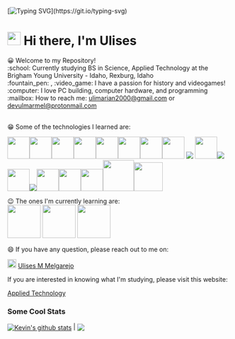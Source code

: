 [![Typing SVG](https://readme-typing-svg.herokuapp.com?font=Courier+new&color=%23808080&size=40&width=800&duration=6969&lines=Welcome+to+my+profile!)](https://git.io/typing-svg)
# <img src="https://raw.githubusercontent.com/iampavangandhi/iampavangandhi/master/gifs/Hi.gif" width="30px"> Hi there, I'm Ulises
<link rel="stylesheet" href="https://cdn.jsdelivr.net/gh/devicons/devicon@v2.14.0/devicon.min.css">
<p>
😀 Welcome to my Repository!<br>
:school: Currently studying BS in Science, Applied Technology at the Brigham Young University - Idaho, Rexburg, Idaho</br>
:fountain_pen: , :video_game: I have a passion for history and videogames!</br>
:computer: I love PC building, computer hardware, and programming</br>
:mailbox: How to reach me: <a href="mailto:ulimarian@gmail.com">ulimarian2000@gmail.com</a> or <a href="mailto:ulimarian@gmail.com">devulmarmel@protonmail.com</a><br><br>

😁 Some of the technologies I learned are: 
  
  <img src="https://cdn.jsdelivr.net/gh/devicons/devicon/icons/python/python-original-wordmark.svg" width="50px" /><img src="https://cdn.jsdelivr.net/gh/devicons/devicon/icons/javascript/javascript-original.svg" width="50px" /><img src="https://cdn.jsdelivr.net/gh/devicons/devicon/icons/html5/html5-original-wordmark.svg" width="50px" /><img src="https://cdn.jsdelivr.net/gh/devicons/devicon/icons/css3/css3-original-wordmark.svg" width="50px"><img src="https://cdn.jsdelivr.net/gh/devicons/devicon/icons/mysql/mysql-original-wordmark.svg" width="50px" /><img src="https://cdn.jsdelivr.net/gh/devicons/devicon/icons/linux/linux-original.svg" width="50px"/><img src="https://cdn.jsdelivr.net/gh/devicons/devicon/icons/windows8/windows8-original.svg" width="50px"/><img src="https://cdn.jsdelivr.net/gh/devicons/devicon/icons/sass/sass-original.svg" width="50px"/>
<img src="https://icongr.am/devicon/git-original.svg?size=50&color=currentColor"/>
  <img src="https://cdn.jsdelivr.net/gh/devicons/devicon/icons/bootstrap/bootstrap-plain-wordmark.svg" width="50px"/><img src="https://icongr.am/devicon/csharp-original.svg?size=50&color=currentColor"/>
  <img src="https://raw.githubusercontent.com/yurijserrano/Github-Profile-Readme-Logos/master/programming%20languages/php.png" width="50px"/><img src="https://icongr.am/devicon/angularjs-original.svg?size=50&color=currentColor"/><img src="https://cdn.jsdelivr.net/gh/devicons/devicon/icons/react/react-original.svg" width="50px" /><img src="https://cdn.jsdelivr.net/gh/devicons/devicon/icons/typescript/typescript-original.svg" width="50px"/><img src="https://cdn.jsdelivr.net/gh/devicons/devicon/icons/firebase/firebase-plain-wordmark.svg" width="50px" /><img src="https://cdn.jsdelivr.net/gh/devicons/devicon/icons/nodejs/nodejs-original-wordmark.svg" width="70px"/><img src="https://cdn.jsdelivr.net/gh/devicons/devicon/icons/go/go-original.svg" width="65px" />
          

😉 The ones I'm currently learning are: <br/>
<img src="https://cdn.jsdelivr.net/gh/devicons/devicon/icons/amazonwebservices/amazonwebservices-plain-wordmark.svg" width="75px" />
<img src="https://cdn.jsdelivr.net/gh/devicons/devicon/icons/tailwindcss/tailwindcss-original-wordmark.svg" width="75px"/>
<img src="https://cdn.jsdelivr.net/gh/devicons/devicon/icons/nextjs/nextjs-original-wordmark.svg" width="75px"/>
          

          
          
  
😄 If you have any question, please reach out to me on: 
  
  <img src="https://cdn.jsdelivr.net/gh/devicons/devicon/icons/linkedin/linkedin-original.svg" width="20px"/> <a href="https://www.linkedin.com/in/ulises-mariano-melgarejo/">Ulises M Melgarejo</a>

</p>

If you are interested in knowing what I'm studying, please visit this website:

<a href="https://www.byupathway.org/bachelors-degree/applied-technology#:~:text=The%20bachelor%E2%80%99s%20degree%20in%20applied%20technology%20helps%20students,with%20support%20and%20resources%20coming%20from%20BYU-Pathway%20Worldwide.%3Cbr%3E">Applied Technology</a>

<h3>Some Cool Stats</h3>
 <a href="https://github.com/anuraghazra/github-readme-stats"><img align="center" src="https://github-readme-stats.vercel.app/api?username=nemo3003&theme=github_dark&hide=contribs,issues&show_icons=true&hide_border=true" alt="Kevin's github stats" /></a> | <a href="https://github.com/anuraghazra/github-readme-stats"><img align="center" src="https://github-readme-stats.vercel.app/api/top-langs/?username=nemo3003&theme=github_dark&layout=compact&hide_border=true" /></a> 


